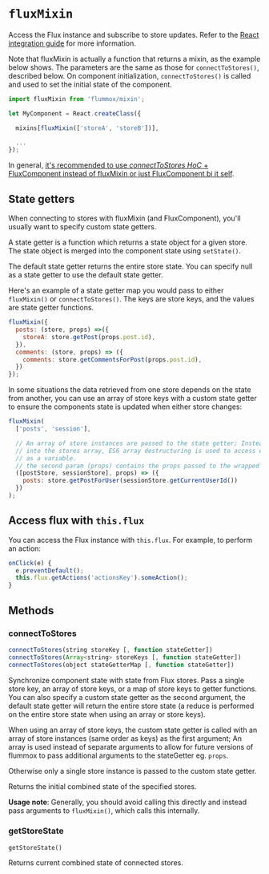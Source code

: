 `fluxMixin`
===========

Access the Flux instance and subscribe to store updates. Refer to the [React integration guide](../guides/react-integration.md) for more information.

Note that fluxMixin is actually a function that returns a mixin, as the example below shows. The parameters are the same as those for `connectToStores()`, described below. On component initialization, `connectToStores()` is called and used to set the initial state of the component.

```js
import fluxMixin from 'flummox/mixin';

let MyComponent = React.createClass({

  mixins[fluxMixin(['storeA', 'storeB'])],

  ...
});
```

In general, [it's recommended to use *connectToStores HoC* + FluxComponent instead of fluxMixin or just FluxComponent bi it self](../guides/why-hoc-better-than-fluxcomponent.md).

State getters
-------------

When connecting to stores with fluxMixin (and FluxComponent), you'll usually want to specify custom state getters.

A state getter is a function which returns a state object for a given store. The state object is merged into the component state using `setState()`.

The default state getter returns the entire store state. You can specify null as a state getter to use the default state getter.

Here's an example of a state getter map you would pass to either `fluxMixin()` or `connectToStores()`. The keys are store keys, and the values are state getter functions.

```js
fluxMixin({
  posts: (store, props) =>({
    storeA: store.getPost(props.post.id),
  }),
  comments: (store, props) => ({
    comments: store.getCommentsForPost(props.post.id),
  })
});
```

In some situations the data retrieved from one store depends on the state from another, you can use an array of store keys with a custom state getter to ensure the components state is updated when either store changes:

```js
fluxMixin(
  ['posts', 'session'],

  // An array of store instances are passed to the state getter; Instead of indexing
  // into the stores array, ES6 array destructuring is used to access each store
  // as a variable.
  // the second param (props) contains the props passed to the wrapped component.
  ([postStore, sessionStore], props) => ({
    posts: store.getPostForUser(sessionStore.getCurrentUserId())
  })
);
```

Access flux with `this.flux`
----------------------------

You can access the Flux instance with `this.flux`. For example, to perform an action:

```js
onClick(e) {
  e.preventDefault();
  this.flux.getActions('actionsKey').someAction();
}
```


Methods
-------

### connectToStores

```js
connectToStores(string storeKey [, function stateGetter])
connectToStores(Array<string> storeKeys [, function stateGetter])
connectToStores(object stateGetterMap [, function stateGetter])
```

Synchronize component state with state from Flux stores. Pass a single store key, an array of store keys, or a map of store keys to getter functions. You can also specify a custom state getter as the second argument, the default state getter will return the entire store state (a reduce is performed on the entire store state when using an array or store keys).

When using an array of store keys, the custom state getter is called with an array of store instances (same order as keys) as the first argument; An array is used instead of separate arguments to allow for future versions of flummox to pass additional arguments to the stateGetter eg. `props`.

Otherwise only a single store instance is passed to the custom state getter.

Returns the initial combined state of the specified stores.

**Usage note**: Generally, you should avoid calling this directly and instead pass arguments to `fluxMixin()`, which calls this internally.

### getStoreState

```
getStoreState()
```

Returns current combined state of connected stores.
